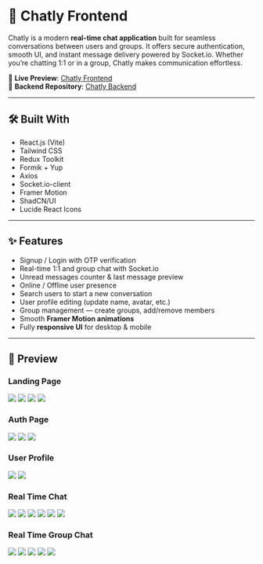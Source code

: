 # 💬 Chatly Frontend  

Chatly is a modern **real-time chat application** built for seamless conversations between users and groups. It offers secure authentication, smooth UI, and instant message delivery powered by Socket.io. Whether you’re chatting 1:1 or in a group, Chatly makes communication effortless.  

🔗 **Live Preview**: [Chatly Frontend](https://chatly-frontend-six.vercel.app/)  
🔗 **Backend Repository**: [Chatly Backend](https://github.com/devsandeepsharma/Chatly-Backend)  

---

## 🛠 Built With  

- React.js (Vite)  
- Tailwind CSS  
- Redux Toolkit  
- Formik + Yup  
- Axios  
- Socket.io-client  
- Framer Motion  
- ShadCN/UI  
- Lucide React Icons  

---

## ✨ Features  

- Signup / Login with OTP verification  
- Real-time 1:1 and group chat with Socket.io  
- Unread messages counter & last message preview  
- Online / Offline user presence
- Search users to start a new conversation  
- User profile editing (update name, avatar, etc.)  
- Group management — create groups, add/remove members  
- Smooth **Framer Motion animations**  
- Fully **responsive UI** for desktop & mobile  

---

## 📸 Preview  

### Landing Page
<img src="./public/1.png" />
<img src="./public/2.png" />
<img src="./public/3.png" />
<img src="./public/4.png" />

### Auth Page
<img src="./public/5.png" />
<img src="./public/6.png" />
<img src="./public/7.png" />

### User Profile
<img src="./public/8.png" />
<img src="./public/9.png" />

### Real Time Chat
<img src="./public/10.png" />
<img src="./public/11.png" />
<img src="./public/12.png" />
<img src="./public/13.png" />
<img src="./public/14.png" />
<img src="./public/15.png" />

### Real Time Group Chat
<img src="./public/16.png" />
<img src="./public/17.png" />
<img src="./public/18.png" />
<img src="./public/19.png" />
<img src="./public/20.png" />